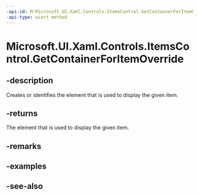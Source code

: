 ```yaml
---
-api-id: M:Microsoft.UI.Xaml.Controls.ItemsControl.GetContainerForItemOverride
-api-type: winrt method
---
```


<!-- Method syntax
virtual protected Windows.UI.Xaml.DependencyObject GetContainerForItemOverride()
-->

# Microsoft.UI.Xaml.Controls.ItemsControl.GetContainerForItemOverride

## -description
Creates or identifies the element that is used to display the given item.

## -returns
The element that is used to display the given item.

## -remarks

## -examples

## -see-also

